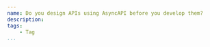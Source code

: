 ```yaml
---
name: Do you design APIs using AsyncAPI before you develop them?
description: 
tags:
    - Tag
...
```

